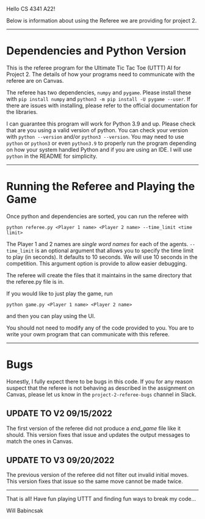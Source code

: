 Hello CS 4341 A22!

Below is information about using the Referee we are providing for project 2.
_________________________________________________________________________________

# Dependencies and Python Version

This is the referee program for the Ultimate Tic Tac Toe (UTTT) AI for Project 2. 
The details of how your programs need to communicate with the referee are on Canvas.

The referee has two dependencies, `numpy` and `pygame`. Please install these with 
`pip install numpy` and `python3 -m pip install -U pygame --user`. 
If there are issues with installing, please refer to
the official documentation for the libraries.

I can guarantee this program will work for Python 3.9 and up. 
Please check that are you using a valid version of python.
You can check your version with `python --version` and/or `python3 --version`.
You may need to use `python` or `python3` or even `python3.9` 
to properly run the program depending on how your system handled Python and if you are using an IDE.
I will use `python` in the README for simplicity.

___________________________________________________________________

# Running the Referee and Playing the Game

Once python and dependencies are sorted, you can run the referee with 

`python referee.py <Player 1 name> <Player 2 name> --time_limit <time limit>`

The Player 1 and 2 names are *single word names* for each of the agents.
`--time_limit` is an optional argument that allows you to specify the time limit to play (in seconds).
It defaults to 10 seconds. We will use 10 seconds in the competition. 
This argument option is provide to allow easier debugging.

The referee will create the files that it maintains in the same directory that the referee.py file is in.

If you would like to just play the game, run

`python game.py <Player 1 name> <Player 2 name>`

and then you can play using the UI.

You should not need to modify any of the code provided to you. 
You are to write your owm program that can communicate with this referee.

_________________________________________________________________________

# Bugs

Honestly, I fully expect there to be bugs in this code. If you for any reason suspect that 
the referee is not behaving as described in the assignment on Canvas, please let us know in
the `project-2-referee-bugs` channel in Slack. 

## UPDATE TO V2 09/15/2022

The first version of the referee did not produce a *end_game* file like it should.
This version fixes that issue and updates the output messages to match the ones in Canvas.

## UPDATE TO V3 09/20/2022

The previous version of the referee did not filter out invalid initial moves.
This version fixes that issue so the same move cannot be made twice.
_________________________________________________________________________

That is all! Have fun playing UTTT and finding fun ways to break my code...

Will Babincsak
